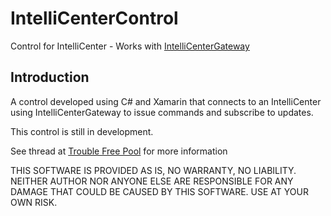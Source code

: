 # IntelliCenterControl

Control for IntelliCenter - Works with [IntelliCenterGateway](https://github.com/mguinness/IntelliCenterGateway)

## Introduction

A control developed using C# and Xamarin that connects to an IntelliCenter using IntelliCenterGateway
to issue commands and subscribe to updates.

This control is still in development.

See thread at [Trouble Free Pool](https://www.troublefreepool.com/threads/intellicenter-web-client-and-its-possible-alternatives.198213/) for more information

THIS SOFTWARE IS PROVIDED AS IS, NO WARRANTY, NO LIABILITY. NEITHER AUTHOR NOR ANYONE ELSE ARE RESPONSIBLE FOR ANY DAMAGE THAT COULD BE CAUSED BY THIS SOFTWARE. USE AT YOUR OWN RISK.
